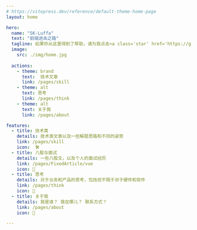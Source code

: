 ```yaml
---
# https://vitepress.dev/reference/default-theme-home-page
layout: home

hero:
  name: "SK-Luffa"
  text: "前端进击之路"
  tagline: 如果你从这里得到了帮助，请为我点击<a class='star' href='https://github.com/SK-Luffa/note_docs'>Star</a>
  image:
    src: ./img/home.jpg
    
  actions:
    - theme: brand
      text:  技术文章
      link: /pages/skill
    - theme: alt
      text: 思考
      link: /pages/think
    - theme: alt
      text: 关于我
      link: /pages/about

features:
  - title: 技术类
    details: 技术类文章以及一些解题思路和不同的姿势
    link: /pages/skill
    icon:  🛠️
  - title: 八股与面试 
    details: 一些八股文，以及个人的面试经历
    link: /pages/FixedArticle/vue
    icon: 📝
  - title: 思考
    details: 对于业务和产品的思考，包括但不限于对于硬件和软件
    link: /pages/think
    icon: 🤔
  - title: 关于我
    details: 我是谁？ 我在哪儿？ 联系方式？
    link: /pages/about
    icon: 🙋‍

---
```



